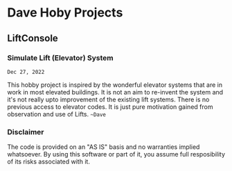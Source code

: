 # Dave Hoby Projects
## LiftConsole
### Simulate Lift (Elevator) System
`Dec 27, 2022`

This hobby project is inspired by the wonderful elevator systems that are in work in 
most elevated buildings. It is not an aim to re-invent the system and it's not really upto 
improvement of the existing lift systems. There is no previous access to elevator codes. 
It is just pure motivation gained from observation and use of Lifts. `~Dave`

### Disclaimer
The code is provided on an "AS IS" basis and no warranties implied whatsoever. By using 
this software or part of it, you assume full resposibility of its risks associated with 
it.